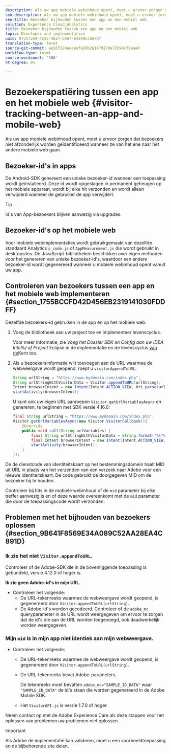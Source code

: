 ```yaml
---
description: Als uw app mobiele webinhoud opent, moet u ervoor zorgen dat bezoekers niet afzonderlijk worden geïdentificeerd wanneer ze van het ene naar het andere mobiele web gaan.
seo-description: Als uw app mobiele webinhoud opent, moet u ervoor zorgen dat bezoekers niet afzonderlijk worden geïdentificeerd wanneer ze van het ene naar het andere mobiele web gaan.
seo-title: Bezoeker bijhouden tussen een app en een mobiel web
solution: Experience Cloud,Analytics
title: Bezoeker bijhouden tussen een app en een mobiel web
topic: Developer and implementation
uuid: 073572e4-4c55-4b27-b4a7-e4349ccde7bf
translation-type: tm+mt
source-git-commit: ae16f224eeaeefa29b2e1479270a72694c79aaa0
workflow-type: tm+mt
source-wordcount: '508'
ht-degree: 0%

---
```



# Bezoekerspatiëring tussen een app en het mobiele web {#visitor-tracking-between-an-app-and-mobile-web}

Als uw app mobiele webinhoud opent, moet u ervoor zorgen dat bezoekers niet afzonderlijk worden geïdentificeerd wanneer ze van het ene naar het andere mobiele web gaan.

## Bezoeker-id&#39;s in apps

De Android-SDK genereert een unieke bezoeker-id wanneer een toepassing wordt geïnstalleerd. Deze id wordt opgeslagen in permanent geheugen op het mobiele apparaat, wordt bij elke hit verzonden en wordt alleen verwijderd wanneer de gebruiker de app verwijdert.

>[!TIP]
>
>Id&#39;s van App-bezoekers blijven aanwezig via upgrades.

## Bezoeker-id&#39;s op het mobiele web

Voor mobiele webimplementaties wordt gebruikgemaakt van dezelfde standaard Analytics `s_code.js` of `AppMeasurement.js` die wordt gebruikt in desktopsites. De JavaScript-bibliotheken beschikken over eigen methoden voor het genereren van unieke bezoeker-id&#39;s, waardoor een andere bezoeker-id wordt gegenereerd wanneer u mobiele webinhoud opent vanuit uw app.

## Controleren van bezoekers tussen een app en het mobiele web implementeren {#section_1755BCCFD42D456EB2319141030FDDFF}

Dezelfde bezoekers-id gebruiken in de app en op het mobiele web:

1. Voeg de bibliotheek aan uw project toe en implementeer levenscyclus.

   Voor meer informatie, zie *Voeg het Dossier SDK en Config aan uw IDEA IntelliJ of Project* Eclipse in de implementatie en de levenscyclus [van de](/help/android/getting-started/dev-qs.md)Kern toe.

1. Als u bezoekersinformatie wilt toevoegen aan de URL waarmee de webweergave wordt geopend, roept u `visitorAppendToURL`:

   ```java
   String urlString = "https://www.mydomain.com/index.php"; 
   String urlStringWithVisitorData = Visitor.appendToURL(urlString); 
   Intent browserIntent = new Intent(Intent.ACTION_VIEW, Uri.parse(urlStringWithVisitorData)); 
   startActivity(browserIntent);
   ```

   U kunt ook uw eigen URL aanroepen `Visitor.getUrlVariablesAsync` en genereren, te beginnen met SDK versie 4.16.0:

   ```java
   final String urlString = "https://www.mydomain.com/index.php"; 
   Visitor.getUrlVariablesAsync(new Visitor.VisitorCallback(){ 
       @Override 
       public void call(String urlVariables) { 
           final String urlStringWithVisitorData = String.format("%s?%s", urlString, urlVariables); 
           final Intent browserIntent = new Intent(Intent.ACTION_VIEW, Uri.parse(urlStringWithVisitorData)); 
           startActivity(browserIntent); 
       } 
   });
   ```

De de dienstcode van identiteitskaart op het bestemmingsdomein haalt MID uit URL in plaats van het verzenden van een verzoek naar Adobe voor een nieuwe identiteitskaart. De code gebruikt de doorgegeven MID om de bezoeker bij te houden.

Controleer bij hits in de mobiele webinhoud of de `mid` parameter bij elke treffer aanwezig is en of deze waarde overeenkomt met de `mid` parameter die door de toepassingscode wordt verzonden.

## Problemen met het bijhouden van bezoekers oplossen {#section_9B641F8569E34A089C52AA28EA4C891D}

### Ik zie het niet `Visitor.appendToURL`.

Controleer of de Adobe-SDK die in de bovenliggende toepassing is gebundeld, versie 4.12.0 of hoger is.

**Ik zie geen Adobe-id&#39;s in mijn URL.**

* Controleer het volgende:
   * De URL-tekenreeks waarmee de webweergave wordt geopend, is gegenereerd door `Visitor.appendToURL(urlString)`.
   * De Adobe-id&#39;s worden gecodeerd.
Controleer of de `adobe_mc` queryparameter in de URL wordt weergegeven om ervoor te zorgen dat de id&#39;s die aan de URL worden toegevoegd, ook daadwerkelijk worden weergegeven.

### Mijn `mid` is in mijn app niet identiek aan mijn webweergave.

* Controleer het volgende:

   * De URL-tekenreeks waarmee de webweergave wordt geopend, is gegenereerd door `Visitor.appendToURL(urlString)`.
   * De URL-tekenreeks bevat Adobe-parameters.

      De tekenreeks moet bevatten `adobe_mc="SAMPLE_ID_DATA"` waar `"SAMPLE_ID_DATA"` de id&#39;s staan die worden gegenereerd in de Adobe Mobile SDK.
   * Het `VisitorAPI.js` is versie 1.7.0 of hoger.

Neem contact op met de Adobe Experience Care als deze stappen voor het oplossen van problemen uw problemen niet oplossen.

>[!IMPORTANT]
>
>Als Adobe de implementatie kan valideren, moet u een voorbeeldtoepassing en de bijbehorende site delen.

